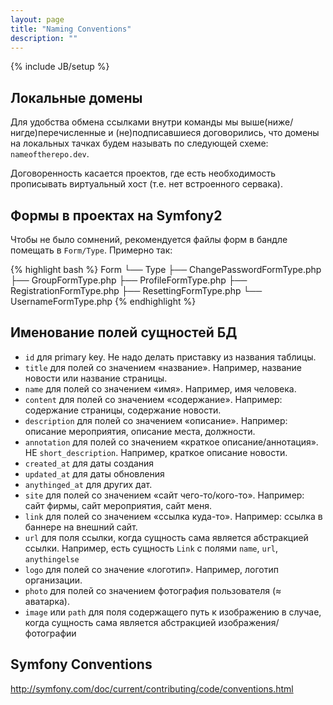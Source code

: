 ```yaml
---
layout: page
title: "Naming Conventions"
description: ""
---
```

{% include JB/setup %}

## Локальные домены

Для удобства обмена ссылками внутри команды мы выше(ниже/нигде)перечисленные и (не)подписавшиеся договорились, что домены на локальных тачках будем называть по следующей схеме: `nameoftherepo.dev`.

Договоренность касается проектов, где есть необходимость прописывать виртуальный хост (т.е. нет встроенного сервака).

## Формы в проектах на Symfony2

Чтобы не было сомнений, рекомендуется файлы форм в бандле помещать в `Form/Type`. Примерно так:

{% highlight bash %}
Form
└── Type
    ├── ChangePasswordFormType.php
    ├── GroupFormType.php
    ├── ProfileFormType.php
    ├── RegistrationFormType.php
    ├── ResettingFormType.php
    └── UsernameFormType.php
{% endhighlight %}

## Именование полей сущностей БД

* `id` для primary key. Не надо делать приставку из названия таблицы.
* `title` для полей со значением «название». Например, название новости или название страницы. 
* `name` для полей со значением «имя». Например, имя человека.
* `content` для полей со значением «содержание». Например: содержание страницы, содержание новости.
* `description` для полей со значением «описание». Например: описание мероприятия, описание места, должности.
* `annotation` для полей со значением «краткое описание/аннотация». НЕ `short_description`. Например, краткое описание новости.
* `created_at` для даты создания
* `updated_at` для даты обновления
* `anythinged_at` для других дат.
* `site` для полей со значением «сайт чего-то/кого-то». Например: сайт фирмы, сайт мероприятия, сайт меня.
* `link` для полей со значением «ссылка куда-то». Например: ссылка в баннере на внешний сайт.
* `url` для поля ссылки, когда сущность сама является абстракцией ссылки. Например, есть сущность `Link` c полями `name`, `url`, `anythingelse`
* `logo` для полей со значение «логотип». Например, логотип организации.
* `photo` для полей со значением фотография пользователя (≈ аватарка).
* `image` или `path` для поля содержащего путь к изображению в случае, когда сущность сама является абстракцией изображения/фотографии


## Symfony Conventions

http://symfony.com/doc/current/contributing/code/conventions.html